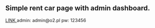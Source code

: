 <h2>Simple rent car page with admin dashboard.</h2>
<a href="www.mbryla89.webd.pro"> LINK </a>
admin: admin@o2.pl 
pw: 123456

